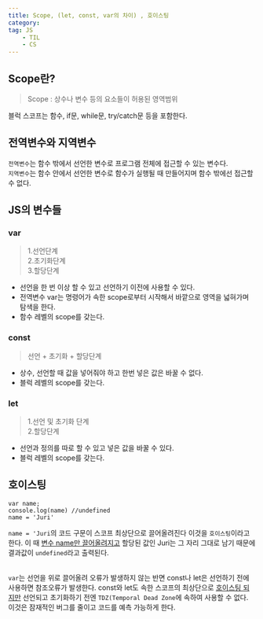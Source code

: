 ```yaml
---
title: Scope, (let, const, var의 차이) , 호이스팅
category: 
tag: JS
    - TIL
    - CS
---
```

## Scope란?

> Scope : 상수나 변수 등의 요소들이 허용된 영역범위

블럭 스코프는 함수, if문, while문, try/catch문 등을 포함한다.

## 전역변수와 지역변수

`전역변수`는 함수 밖에서 선언한 변수로 프로그램 전체에 접근할 수 있는 변수다.<br>
`지역변수`는 함수 안에서 선언한 변수로 함수가 실행될 때 만들어지며 함수 밖에선 접근할 수 없다.

## JS의 변수들

### var

>1.선언단계<br>
>2.초기화단계<br>
>3.할당단계

- 선언을 한 번 이상 할 수 있고 선언하기 이전에 사용할 수 있다. 
- 전역변수 var는 명령어가 속한 scope로부터 시작해서 바깥으로 영역을 넓혀가며 탐색을 한다.
- 함수 레벨의 scope를 갖는다.

### const

>선언 + 초기화 + 할당단계

- 상수, 선언할 때 값을 넣어줘야 하고 한번 넣은 값은 바꿀 수 없다.
- 블럭 레벨의 scope를 갖는다.

### let

> 1.선언 및 초기화 단계<br>
> 2.할당단계

- 선언과 정의를 따로 할 수 있고 넣은 값을 바꿀 수 있다.
- 블럭 레벨의 scope를 갖는다.

## 호이스팅

```
var name;
console.log(name) //undefined
name = 'Juri'
```

`name = 'Juri`의 코드 구문이 스코프 최상단으로 끌어올려진다 이것을 `호이스팅`이라고 한다. 이 때 <u>변수 name만 끌어올려지고</u> 할당된 값인 Juri는 그 자리 그대로 남기 때문에 결과값이 `undefined`라고 출력된다.<br>
<br>

`var`는 선언을 위로 끌어올려 오류가 발생하지 않는 반면 const나 let은 선언하기 전에 사용하면 참조오류가 발생한다. const와 let도 속한 스코프의 최상단으로 <u>호이스팅 되지만</u> 선언되고 초기화하기 전엔 `TDZ(Temporal Dead Zone`에 속하여 사용할 수 없다. 이것은 잠재적인 버그를 줄이고 코드를 예측 가능하게 한다.




